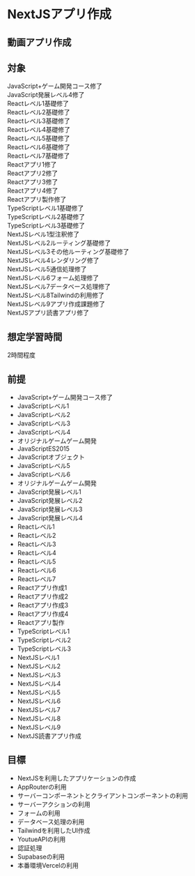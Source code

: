# NextJSアプリ作成
## 動画アプリ作成

## 対象
JavaScript+ゲーム開発コース修了  
JavaScript発展レベル4修了  
Reactレベル1基礎修了  
Reactレベル2基礎修了  
Reactレベル3基礎修了  
Reactレベル4基礎修了  
Reactレベル5基礎修了  
Reactレベル6基礎修了  
Reactレベル7基礎修了  
Reactアプリ1修了  
Reactアプリ2修了  
Reactアプリ3修了  
Reactアプリ4修了  
Reactアプリ製作修了  
TypeScriptレベル1基礎修了  
TypeScriptレベル2基礎修了  
TypeScriptレベル3基礎修了  
NextJSレベル1型注釈修了  
NextJSレベル2ルーティング基礎修了  
NextJSレベル3その他ルーティング基礎修了  
NextJSレベル4レンダリング修了  
NextJSレベル5通信処理修了  
NextJSレベル6フォーム処理修了  
NextJSレベル7データベース処理修了  
NextJSレベル8Tailwindの利用修了  
NextJSレベル9アプリ作成課題修了  
NextJSアプリ読書アプリ修了  

## 想定学習時間
2時間程度  

## 前提
* JavaScript+ゲーム開発コース修了
* JavaScriptレベル1
* JavaScriptレベル2
* JavaScriptレベル3
* JavaScriptレベル4
* オリジナルゲームゲーム開発
* JavaScriptES2015
* JavaScriptオブジェクト
* JavaScriptレベル5
* JavaScriptレベル6
* オリジナルゲームゲーム開発
* JavaScript発展レベル1
* JavaScript発展レベル2
* JavaScript発展レベル3
* JavaScript発展レベル4
* Reactレベル1
* Reactレベル2
* Reactレベル3
* Reactレベル4
* Reactレベル5
* Reactレベル6
* Reactレベル7
* Reactアプリ作成1
* Reactアプリ作成2
* Reactアプリ作成3
* Reactアプリ作成4
* Reactアプリ製作
* TypeScriptレベル1
* TypeScriptレベル2
* TypeScriptレベル3
* NextJSレベル1
* NextJSレベル2
* NextJSレベル3
* NextJSレベル4
* NextJSレベル5
* NextJSレベル6
* NextJSレベル7
* NextJSレベル8
* NextJSレベル9
* NextJS読書アプリ作成

## 目標
* NextJSを利用したアプリケーションの作成
* AppRouterの利用
* サーバーコンポーネントとクライアントコンポーネントの利用
* サーバーアクションの利用
* フォームの利用
* データベース処理の利用
* Tailwindを利用したUI作成
* YoutueAPIの利用
* 認証処理
* Supabaseの利用
* 本番環境Vercelの利用


